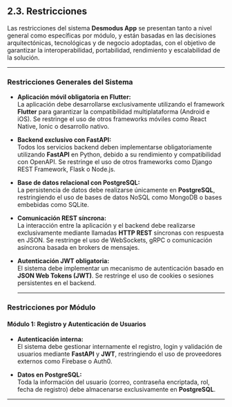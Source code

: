 ## 2.3. Restricciones

Las restricciones del sistema **Desmodus App** se presentan tanto a nivel general como específicas por módulo, y están basadas en las decisiones arquitectónicas, tecnológicas y de negocio adoptadas, con el objetivo de garantizar la interoperabilidad, portabilidad, rendimiento y escalabilidad de la solución.

---

### Restricciones Generales del Sistema

- **Aplicación móvil obligatoria en Flutter:**  
  La aplicación debe desarrollarse exclusivamente utilizando el framework **Flutter** para garantizar la compatibilidad multiplataforma (Android e iOS). Se restringe el uso de otros frameworks móviles como React Native, Ionic o desarrollo nativo.
- **Backend exclusivo con FastAPI:**  
  Todos los servicios backend deben implementarse obligatoriamente utilizando **FastAPI** en Python, debido a su rendimiento y compatibilidad con OpenAPI. Se restringe el uso de otros frameworks como Django REST Framework, Flask o Node.js.
- **Base de datos relacional con PostgreSQL:**  
  La persistencia de datos debe realizarse únicamente en **PostgreSQL**, restringiendo el uso de bases de datos NoSQL como MongoDB o bases embebidas como SQLite.

- **Comunicación REST síncrona:**  
  La interacción entre la aplicación y el backend debe realizarse exclusivamente mediante llamadas **HTTP REST** síncronas con respuesta en JSON. Se restringe el uso de WebSockets, gRPC o comunicación asíncrona basada en brokers de mensajes.

- **Autenticación JWT obligatoria:**  
  El sistema debe implementar un mecanismo de autenticación basado en **JSON Web Tokens (JWT)**. Se restringe el uso de cookies o sesiones persistentes en el backend.

  ***

### Restricciones por Módulo

#### Módulo 1: Registro y Autenticación de Usuarios

- **Autenticación interna:**  
  El sistema debe gestionar internamente el registro, login y validación de usuarios mediante **FastAPI** y **JWT**, restringiendo el uso de proveedores externos como Firebase o Auth0.

- **Datos en PostgreSQL:**  
  Toda la información del usuario (correo, contraseña encriptada, rol, fecha de registro) debe almacenarse exclusivamente en **PostgreSQL**.

---
